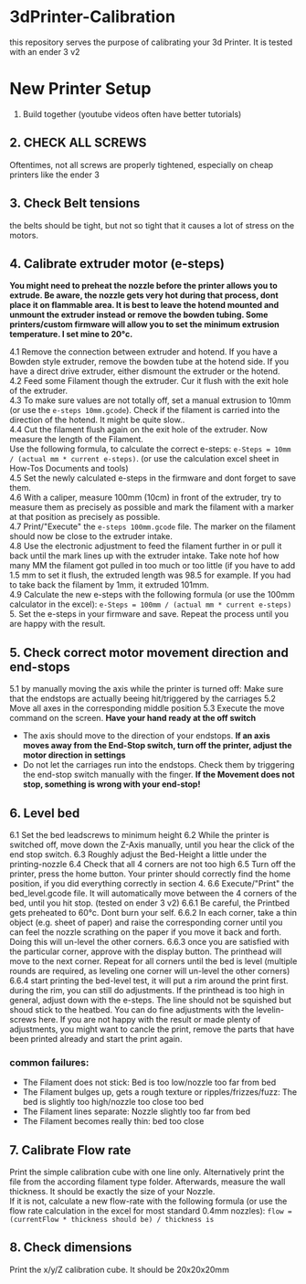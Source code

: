 # 3dPrinter-Calibration
this repository serves the purpose of calibrating your 3d Printer. It is tested with an ender 3 v2

# New Printer Setup
1. Build together (youtube videos often have better tutorials)

## 2. CHECK ALL SCREWS
Oftentimes, not all screws are properly tightened, especially on cheap printers like the ender 3

## 3. Check Belt tensions
the belts should be tight, but not so tight that it causes a lot of stress on the motors.

## 4. Calibrate extruder motor (e-steps)
**You might need to preheat the nozzle before the printer allows you to extrude. Be aware, the nozzle gets very hot during that process, dont place it on flammable area. It is best to leave the hotend mounted and unmount the extruder instead or remove the bowden tubing. Some printers/custom firmware will allow you to set the minimum extrusion temperature. I set mine to 20°c.**  

4.1 Remove the connection between extruder and hotend. If you have a Bowden style extruder, remove the bowden tube at the hotend side. If you have a direct drive extruder, either dismount the extruder or the hotend.  
4.2 Feed some Filament though the extruder. Cur it flush with the exit hole of the extruder.  
4.3 To make sure values are not totally off, set a manual extrusion to 10mm (or use the `e-steps 10mm.gcode`). Check if the filament is carried into the direction of the hotend. It might be quite slow..  
4.4 Cut the filament flush again on the exit hole of the extruder. Now measure the length of the Filament.    
Use the following formula, to calculate the correct e-steps: `e-Steps = 10mm / (actual mm * current e-steps)`. (or use the calculation excel sheet in How-Tos Documents and tools)  
4.5 Set the newly calculated e-steps in the firmware and dont forget to save them.  
4.6 With a caliper, measure 100mm (10cm) in front of the extruder, try to measure them as precisely as possible and mark the filament with a marker at that position as precisely as possible.  
4.7 Print/"Execute" the `e-steps 100mm.gcode` file. The marker on the filament should now be close to the extruder intake.  
4.8 Use the electronic adjustment to feed the filament further in or pull it back until the mark lines up with the extruder intake. Take note hof how many MM the filament got pulled in too much or too little (if you have to add 1.5 mm to set it flush, the extruded length was 98.5 for example. If you had to take back the filament by 1mm, it extruded 101mm.  
4.9 Calculate the new e-steps with the following formula (or use the 100mm calculator in the excel): `e-Steps = 100mm / (actual mm * current e-steps)`  
5. Set the e-steps in your firmware and save. Repeat the process until you are happy with the result.   

## 5. Check correct motor movement direction and end-stops
5.1 by manually moving the axis while the printer is turned off: Make sure that the endstops are actually beeing hit/triggered by the carriages
5.2 Move all axes in the corresponding middle position
5.3 Execute the move command on the screen. **Have your hand ready at the off switch**
- The axis should move to the direction of your endstops. **If an axis moves away from the End-Stop switch, turn off the printer, adjust the motor direction in settings**
- Do not let the carriages run into the endstops. Check them by triggering the end-stop switch manually with the finger. **If the Movement does not stop, something is wrong with your end-stop!**
## 6. Level bed
6.1 Set the bed leadscrews to minimum height
6.2 While the printer is switched off, move down the Z-Axis manually, until you hear the click of the end stop switch.
6.3 Roughly adjust the Bed-Height a little under the printing-nozzle
6.4 Check that all 4 corners are not too high
6.5 Turn off the printer, press the home button. Your printer should correctly find the home position, if you did everything correctly in section 4.
6.6 Execute/"Print" the bed_level.gcode file. It will automatically move between the 4 corners of the bed, until you hit stop. (tested on ender 3 v2)
6.6.1 Be careful, the Printbed gets preheated to 60°c. Dont burn your self.
6.6.2 In each corner, take a thin object (e.g. sheet of paper) and raise the corresponding corner until you can feel the nozzle scrathing on the paper if you move it back and forth. Doing this will un-level the other corners.
6.6.3 once you are satisfied with the particular corner, approve with the display button. The printhead will move to the next corner. Repeat for all corners until the bed is level (multiple rounds are required, as leveling one corner will un-level the other corners)
6.6.4 start printing the bed-level test, it will put a rim around the print first. during the rim, you can still do adjustments. If the printhead is too high in general, adjust down with the e-steps. The line should not be squished but shoud stick to the heatbed. You can do fine adjustments with the levelin-screws here. If you are not happy with the result or made plenty of adjustments, you might want to cancle the print, remove the parts that have been printed already and start the print again.

### common failures:
- The Filament does not stick: Bed is too low/nozzle too far from bed
- The Filament bulges up, gets a rough texture or ripples/frizzes/fuzz: The bed is slightly too high/nozzle too close too bed
- The Filament lines separate: Nozzle slightly too far from bed
- The Filament becomes really thin: bed too close

## 7. Calibrate Flow rate
Print the simple calibration cube with one line only. Alternatively print the file from the according filament type folder. Afterwards, measure the wall thickness. It should be exactly the size of your Nozzle.  
If it is not, calculate a new flow-rate with the following formula (or use the flow rate calculation in the excel for most standard 0.4mm nozzles):
`flow = (currentFlow * thickness should be) / thickness is`

## 8. Check dimensions
Print the x/y/Z calibration cube. It should be 20x20x20mm

